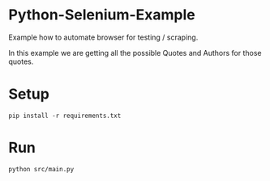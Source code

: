 # Python-Selenium-Example
Example how to automate browser for testing / scraping.

In this example we are getting all the possible Quotes and Authors for those quotes.

# Setup
```
pip install -r requirements.txt
```

# Run
```
python src/main.py
```
